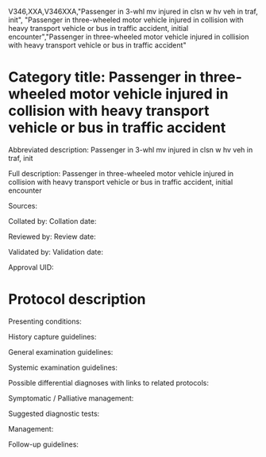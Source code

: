 V346,XXA,V346XXA,"Passenger in 3-whl mv injured in clsn w hv veh in traf, init", "Passenger in three-wheeled motor vehicle injured in collision with heavy transport vehicle or bus in traffic accident, initial encounter","Passenger in three-wheeled motor vehicle injured in collision with heavy transport vehicle or bus in traffic accident"
# Category title: Passenger in three-wheeled motor vehicle injured in collision with heavy transport vehicle or bus in traffic accident

Abbreviated description: Passenger in 3-whl mv injured in clsn w hv veh in traf, init

Full description: Passenger in three-wheeled motor vehicle injured in collision with heavy transport vehicle or bus in traffic accident, initial encounter

Sources:

Collated by:
Collation date:

Reviewed by:
Review date:

Validated by:
Validation date:

Approval UID:

# Protocol description

Presenting conditions:

History capture guidelines:

General examination guidelines:

Systemic examination guidelines:

Possible differential diagnoses with links to related protocols:

Symptomatic / Palliative management:

Suggested diagnostic tests:

Management:

Follow-up guidelines:
